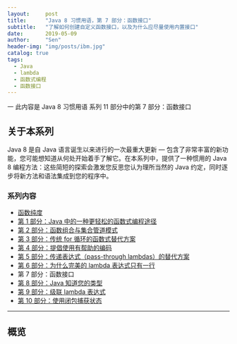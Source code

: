 ```yaml
---
layout:     post
title:      "Java 8 习惯用语，第 7 部分：函数接口"
subtitle:   "了解如何创建自定义函数接口，以及为什么应尽量使用内置接口"
date:       2019-05-09
author:     "Sen"
header-img: "img/posts/ibm.jpg"
catalog: true
tags:
  - Java
  - lambda
  - 函数式编程
  - 函数接口
---
```


一 此内容是 Java 8 习惯用语 系列 11 部分中的第 7 部分：函数接口

## 关于本系列

Java 8 是自 Java 语言诞生以来进行的一次最重大更新 — 包含了非常丰富的新功能，您可能想知道从何处开始着手了解它。在本系列中，提供了一种惯用的 Java 8 编程方法：这些简短的探索会激发您反思您认为理所当然的 Java 约定，同时逐步将新方法和语法集成到您的程序中。

### 系列内容

- [函数纯度][11]
- [第 1 部分：Java 中的一种更轻松的函数式编程途径][1]
- [第 2 部分：函数组合与集合管道模式][2]
- [第 3 部分：传统 for 循环的函数式替代方案][3]
- [第 4 部分：提倡使用有帮助的编码][4]
- [第 5 部分：传递表达式（pass-through lambdas）的替代方案][5]
- [第 6 部分：为什么完美的 lambda 表达式只有一行][6]
- 第 7 部分：函数接口
- [第 8 部分：Java 知道您的类型][8]
- [第 9 部分：级联 lambda 表达式][9]
- [第 10 部分：使用闭包捕获状态][10]

[1]: https://hub-sen.github.io/2019/05/09/java8idioms1/
[2]: https://hub-sen.github.io/2019/05/09/java8idioms2/
[3]: https://hub-sen.github.io/2019/05/09/java8idioms3/
[4]: https://hub-sen.github.io/2019/05/09/java8idioms4/
[5]: https://hub-sen.github.io/2019/05/09/java8idioms5/
[6]: https://hub-sen.github.io/2019/05/09/java8idioms6/
[8]: https://hub-sen.github.io/2019/05/09/java8idioms8/
[9]: https://hub-sen.github.io/2019/05/09/java8idioms9/
[10]: https://hub-sen.github.io/2019/05/09/java8idioms10/
[11]: https://hub-sen.github.io/2019/05/09/java8idioms11/

---

## 概览

